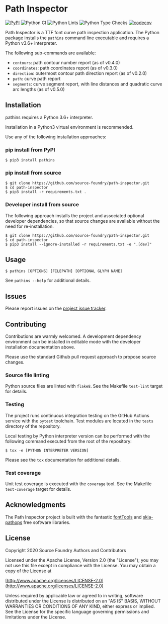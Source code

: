 # Path Inspector

[![PyPI](https://img.shields.io/pypi/v/pathins?color=blueviolet&label=PyPI&logo=python&logoColor=white)](https://pypi.org/project/pathins)
![Python CI](https://github.com/source-foundry/path-inspector/workflows/Python%20CI/badge.svg)
![Python Lints](https://github.com/source-foundry/path-inspector/workflows/Python%20Lints/badge.svg)
![Python Type Checks](https://github.com/source-foundry/path-inspector/workflows/Python%20Type%20Checks/badge.svg)
[![codecov](https://codecov.io/gh/source-foundry/path-inspector/branch/master/graph/badge.svg)](https://codecov.io/gh/source-foundry/path-inspector)

Path Inspector is a TTF font curve path inspection application.  The Python package installs the `pathins` command line executable and requires a Python v3.6+ interpreter.

The following sub-commands are available:

- `contours`: path contour number report (as of v0.4.0)
- `coordinates`: path coordinates report (as of v0.3.0)
- `direction`: outermost contour path direction report (as of v0.2.0)
- `path`: curve path report
- `segments`: curve segment report, with line distances and quadratic curve arc lengths (as of v0.5.0)

## Installation

pathins requires a Python 3.6+ interpreter.

Installation in a Python3 virtual environment is recommended.

Use any of the following installation approaches:

### pip install from PyPI

```
$ pip3 install pathins
```

### pip install from source

```
$ git clone https://github.com/source-foundry/path-inspector.git
$ cd path-inspector
$ pip3 install -r requirements.txt .
```

### Developer install from source

The following approach installs the project and associated optional developer dependencies, so that source changes are available without the need for re-installation.

```
$ git clone https://github.com/source-foundry/path-inspector.git
$ cd path-inspector
$ pip3 install --ignore-installed -r requirements.txt -e ".[dev]"
```

## Usage

```
$ pathins [OPTIONS] [FILEPATH] [OPTIONAL GLYPH NAME]
```

See `pathins --help` for additional details.

## Issues

Please report issues on the [project issue tracker](https://github.com/source-foundry/path-inspector/issues).

## Contributing

Contributions are warmly welcomed.  A development dependency environment can be installed in editable mode with the developer installation documentation above.

Please use the standard Github pull request approach to propose source changes.

### Source file linting

Python source files are linted with `flake8`.  See the Makefile `test-lint` target for details.

### Testing

The project runs continuous integration testing on the GitHub Actions service with the `pytest` toolchain.  Test modules are located in the `tests` directory of the repository.

Local testing by Python interpreter version can be performed with the following command executed from the root of the repository:

```
$ tox -e [PYTHON INTERPRETER VERSION]
```

Please see the `tox` documentation for additional details.

### Test coverage

Unit test coverage is executed with the `coverage` tool.  See the Makefile `test-coverage` target for details.

## Acknowledgments

The Path Inspector project is built with the fantastic [fontTools](https://github.com/fonttools/fonttools) and [skia-pathops](https://github.com/fonttools/skia-pathops) free software libraries.

## License

Copyright 2020 Source Foundry Authors and Contributors

Licensed under the Apache License, Version 2.0 (the "License"); you may not use this file except in compliance with the License. You may obtain a copy of the License at

[http://www.apache.org/licenses/LICENSE-2.0](http://www.apache.org/licenses/LICENSE-2.0)

Unless required by applicable law or agreed to in writing, software distributed under the License is distributed on an "AS IS" BASIS, WITHOUT WARRANTIES OR CONDITIONS OF ANY KIND, either express or implied. See the License for the specific language governing permissions and limitations under the License.